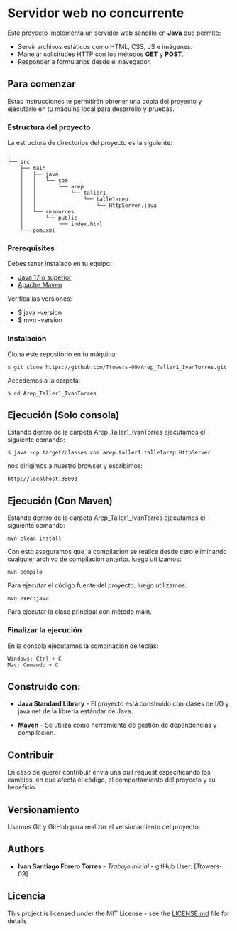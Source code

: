 # Servidor web no concurrente
Este proyecto implementa un servidor web sencillo en **Java** que permite:
- Servir archivos estáticos como HTML, CSS, JS e imágenes.  
- Manejar solicitudes HTTP con los métodos **GET** y **POST**.  
- Responder a formularios desde el navegador. 

## Para comenzar
Estas instrucciones te permitirán obtener una copia del proyecto y ejecutarlo en tu máquina local para desarrollo y pruebas.  


### Estructura del proyecto

La estructura de directorios del proyecto es la siguiente:


```
.
└── src
    ├── main
    │   ├── java
    │   │   └── com
    │   │       └── arep
    │   │           └── taller1
    │   │               └── talle1arep
    │   │                   └── HttpServer.java
    │   └── resources
    │       └── public
    │           └── index.html
    └── pom.xml
```

### Prerequisites
Debes tener instalado en tu equipo:  

- [Java 17 o superior](https://adoptium.net/)  
- [Apache Maven](https://maven.apache.org/) 

Verifica las versiones:
- $ java -version
- $ mvn -version


### Instalación
Clona este repositorio en tu máquina:
```
$ git clone https://github.com/Ttowers-09/Arep_Taller1_IvanTorres.git
```
Accedemos a la carpeta:
```
$ cd Arep_Taller1_IvanTorres
```

## Ejecución (Solo consola)

Estando dentro de la carpeta Arep_Taller1_IvanTorres ejecutamos el siguiente  comando:
```
$ java -cp target/classes com.arep.taller1.talle1arep.HttpServer
```

nos dirigimos a nuestro browser y escribimos:
```
http://localhost:35003
```

## Ejecución (Con Maven)
Estando dentro de la carpeta Arep_Taller1_IvanTorres ejecutamos el siguiente  comando:
```
mvn clean install
```
Con esto aseguramos que la compilación se realice desde cero eliminando cualquier archivo de compilación anterior.
luego utilizamos:
```
mvn compile
```
Para ejecutar el código fuente del proyecto.
luego utilizamos:
```
mvn exec:java
```
Para ejecutar la clase principal con método main.

### Finalizar la ejecución

En la consola ejecutamos la combinación de teclas: 

```
Windows: Ctrl + C
Mac: Comando + C
```

## Construido con:

- **Java Standard Library** - El proyecto está construido con clases de I/O y java.net de la librería estándar de Java.

- **Maven** - Se utiliza como herramienta de gestión de dependencias y compilación.

## Contribuir

En caso de querer contribuir envia una pull request especificando los cambios, en que afecta el código, el comportamiento del proyecto y su beneficio.

## Versionamiento

Usamos Git y GitHub para realizar el versionamiento del proyecto.

## Authors

* **Ivan Santiago Forero Torres** - *Trabajo inicial* - gitHub User: [Ttowers-09]


## Licencia

This project is licensed under the MIT License - see the [LICENSE.md](LICENSE.md) file for details

